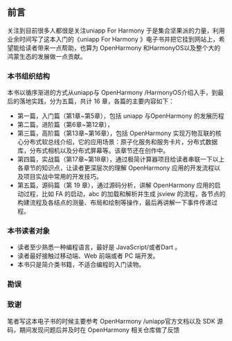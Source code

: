 ## 前言

关注到目前很多人都很是关注uniapp For Harmony 于是集合坚果派的力量，利用业余时间写了这本入门的《uniapp For Harmony 》电子书并把它挂到网站上，希望能给读者带来一点帮助，也算为 OpenHarmony 和HarmonyOS以及整个大的鸿蒙生态的发展做一点贡献。



### 本书组织结构

本书以循序渐进的方式从uniapp与 OpenHarmony /HarmonyOS介绍入手，到最后的落地实践，分为五篇，共计 16 章，各篇的主要内容如下：

- 第一篇，入门篇（第1章~第5章），包括 uniapp 与OpenHarmony 的发展历程
- 第二篇，进阶篇（第6章~第12章），
- 第三篇，高阶篇（第13章~第16章），包括 OpenHarmony 实现万物互联的核心分布式软总线介绍，它的应用场景：原子化服务和服务卡片，分布式数据库，分布式相机以及分布式屏幕等。该章节还在创作中。
- 第四篇，实战篇（第17章~第18章），通过极简计算器项目给读者串联一下以上各章节的知识点，让读者更深层次的理解 OpenHarmony 应用的开发流程以及项目实战中常用的开发技巧。
- 第五篇，源码篇（第 19 章），通过源码分析，讲解 OpenHarmony 应用的启动过程，比如 FA 的启动，abc 的加载和解析并生成 jsview 的流程，各节点的构建流程及各结点的测量、布局和绘制等操作，最后再讲解一下事件传递过程。



### 本书读者对象

- 读者至少熟悉一种编程语言，最好是 JavaScript/或者Dart 。
- 读者最好接触过移动端、Web 前端或者 PC 端开发。
- 本书只是简介类书籍，不适合编程的入门读物。



### 勘误



### 致谢

笔者写这本电子书的时候主要参考 OpenHarmony /uniapp官方文档以及 SDK 源码，期间发现问题后并及时在  OpenHarmony 相关仓库做了反馈

